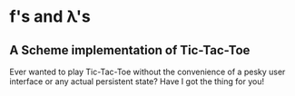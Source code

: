 # f's and &lambda;'s
## A Scheme implementation of Tic-Tac-Toe

Ever wanted to play Tic-Tac-Toe without the convenience of a pesky user
interface or any actual persistent state? Have I got the thing for you! 
